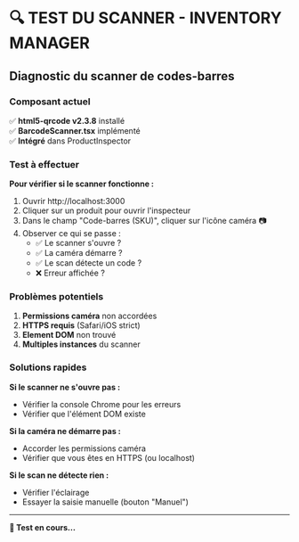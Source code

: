 # 🔍 TEST DU SCANNER - INVENTORY MANAGER

## Diagnostic du scanner de codes-barres

### Composant actuel

✅ **html5-qrcode v2.3.8** installé  
✅ **BarcodeScanner.tsx** implémenté  
✅ **Intégré** dans ProductInspector  

### Test à effectuer

**Pour vérifier si le scanner fonctionne :**

1. Ouvrir http://localhost:3000
2. Cliquer sur un produit pour ouvrir l'inspecteur
3. Dans le champ "Code-barres (SKU)", cliquer sur l'icône caméra 📷
4. Observer ce qui se passe :
   - ✅ Le scanner s'ouvre ?
   - ✅ La caméra démarre ?
   - ✅ Le scan détecte un code ?
   - ❌ Erreur affichée ?

### Problèmes potentiels

1. **Permissions caméra** non accordées
2. **HTTPS requis** (Safari/iOS strict)
3. **Element DOM** non trouvé
4. **Multiples instances** du scanner

### Solutions rapides

**Si le scanner ne s'ouvre pas :**
- Vérifier la console Chrome pour les erreurs
- Vérifier que l'élément DOM existe

**Si la caméra ne démarre pas :**
- Accorder les permissions caméra
- Vérifier que vous êtes en HTTPS (ou localhost)

**Si le scan ne détecte rien :**
- Vérifier l'éclairage
- Essayer la saisie manuelle (bouton "Manuel")

---

**🔧 Test en cours...**

